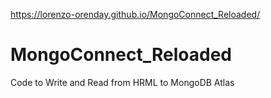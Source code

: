 https://lorenzo-orenday.github.io/MongoConnect_Reloaded/
# MongoConnect_Reloaded

Code to Write and Read from HRML to MongoDB Atlas

